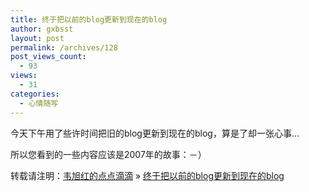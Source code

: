 ```yaml
---
title: 终于把以前的blog更新到现在的blog
author: gxbsst
layout: post
permalink: /archives/128
post_views_count:
  - 93
views:
  - 31
categories:
  - 心情随写
---
```

今天下午用了些许时间把旧的blog更新到现在的blog，算是了却一张心事&#8230;

所以您看到的一些内容应该是2007年的故事：－）

转载请注明：[韦旭红的点点滴滴][1] &raquo; [终于把以前的blog更新到现在的blog][2]

 [1]: http://www.weixuhong.com
 [2]: http://www.weixuhong.com/archives/128